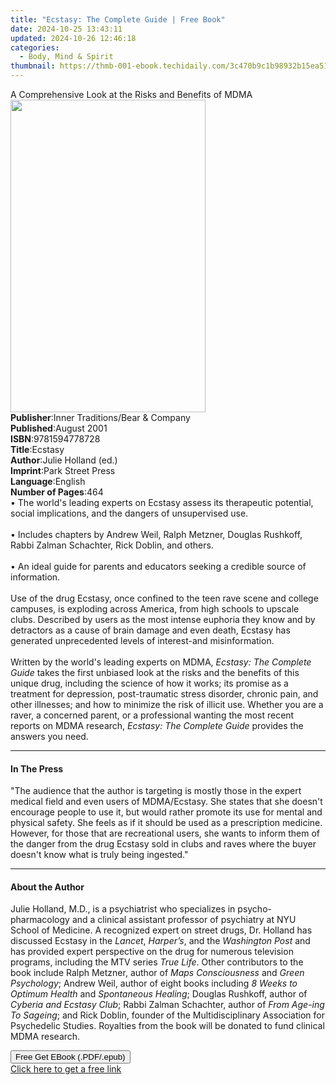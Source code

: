 ```yaml
---
title: "Ecstasy: The Complete Guide | Free Book"
date: 2024-10-25 13:43:11
updated: 2024-10-26 12:46:18
categories:
  - Body, Mind & Spirit
thumbnail: https://thmb-001-ebook.techidaily.com/3c470b9c1b98932b15ea5157abe5e3f663c4f0528d0e213418f8c0bff4a4924c.jpg
---
```

<main id="book-container">
  <div class="flex flex-col">
    <div class="book-brief flex-1 py-6 px-4 sm:p-6 md:py-10 md:px-8">
      <!-- brief-->
      <div class="book-brief-main">
        A Comprehensive Look at the Risks and Benefits of MDMA
      </div>
    </div>
    <div
      class="book-meta-info flex-1 grid gap-4 col-start-1 col-end-3 row-start-1 sm:mb-6 sm:grid-cols-4 lg:gap-6 lg:col-start-2 lg:row-end-6 lg:row-span-6 lg:mb-0"
    >
      <div
        class="book-meta-info-left place-content-center mt-4 p-4 text-sm leading-6 col-start-2 col-span-2 dark:text-slate-400"
      >
        <img
          class="w-full h-500 object-cover rounded-lg sm:h-255 sm:col-span-2 lg:col-span-full"
          src="https://img-001-ebook.techidaily.com/8def235a5f492c8137244ecfac636e35243b062deb6fdc6bf9ea8d5bd04665dc.jpg"
          alt=""
          width="312"
          height="500"
        />
      </div>
      <div
        class="book-meta-info-right mt-2 col-start-1 row-start-2 col-span-3 self-center"
      >
        <!-- meta data  -->
        <div class="flex flex-col px-4 md:px-8">
          <div class="flex-1">
            <strong>Publisher</strong>:<span class="px-2"
              >Inner Traditions/Bear &amp; Company</span
            >
          </div>
          <div class="flex-1">
            <strong>Published</strong>:<span class="px-2">August 2001</span>
          </div>
          <div class="flex-1">
            <strong>ISBN</strong>:<span class="px-2">9781594778728</span>
          </div>
          <div class="flex-1">
            <strong>Title</strong>:<span class="px-2">Ecstasy</span>
          </div>
          <div class="flex-1">
            <strong>Author</strong>:<span class="px-2"
              >Julie Holland (ed.)</span
            >
          </div>
          <div class="flex-1">
            <strong>Imprint</strong>:<span class="px-2">Park Street Press</span>
          </div>
          <div class="flex-1">
            <strong>Language</strong>:<span class="px-2">English</span>
          </div>
          <div class="flex-1">
            <strong>Number of Pages</strong>:<span class="px-2">464</span>
          </div>
        </div>
      </div>
    </div>
    <div class="book-description flex-1 py-6 px-4 sm:p-6 md:py-10 md:px-8">
      <div class="book-description-main">
        <div accordion-content="" id="description">
          • The world's leading experts on Ecstasy assess its therapeutic
          potential, social implications, and the dangers of unsupervised use.
          <br />
          <br />• Includes chapters by Andrew Weil, Ralph Metzner, Douglas
          Rushkoff, Rabbi Zalman Schachter, Rick Doblin, and others. <br />
          <br />• An ideal guide for parents and educators seeking a credible
          source of information. <br />
          <br />Use of the drug Ecstasy, once confined to the teen rave scene
          and college campuses, is exploding across America, from high schools
          to upscale clubs. Described by users as the most intense euphoria they
          know and by detractors as a cause of brain damage and even death,
          Ecstasy has generated unprecedented levels of interest-and
          misinformation. <br />
          <br />Written by the world's leading experts on MDMA,
          <i>Ecstasy: The Complete Guide</i> takes the first unbiased look at
          the risks and the benefits of this unique drug, including the science
          of how it works; its promise as a treatment for depression,
          post-traumatic stress disorder, chronic pain, and other illnesses; and
          how to minimize the risk of illicit use. Whether you are a raver, a
          concerned parent, or a professional wanting the most recent reports on
          MDMA research, <i>Ecstasy: The Complete Guide</i> provides the answers
          you need.
        </div>
        <div class="accordion-fader"></div>
      </div>
    </div>
    <div class="book-excerpts flex-1 py-6 px-4 sm:p-6 md:py-10 md:px-8">
      <!-- excerpts-->
      <div class="book-excerpts-main">
        <hr />
        <h4 class="placeholder placeholder-heading">
          <span>In The Press</span>
        </h4>
        <p>
          "The audience that the author is targeting is mostly those in the
          expert medical field and even users of MDMA/Ecstasy. She states that
          she doesn't encourage people to use it, but would rather promote its
          use for mental and physical safety. She feels as if it should be used
          as a prescription medicine. However, for those that are recreational
          users, she wants to inform them of the danger from the drug Ecstasy
          sold in clubs and raves where the buyer doesn't know what is truly
          being ingested."
        </p>
      </div>
    </div>
    <div class="book-about-author flex-1 py-6 px-4 sm:p-6 md:py-10 md:px-8">
      <!-- about author-->
      <div class="book-main-author-main">
        <hr />
        <h4 class="placeholder placeholder-heading">
          <span>About the Author</span>
        </h4>
        <p>
          Julie Holland, M.D., is a psychiatrist who specializes in
          psycho-pharmacology and a clinical assistant professor of psychiatry
          at NYU School of Medicine. A recognized expert on street drugs, Dr.
          Holland has discussed Ecstasy in the <i>Lancet</i>, <i>Harper’s</i>,
          and the <i>Washington Post</i> and has provided expert perspective on
          the drug for numerous television programs, including the MTV series
          <i>True Life</i>. Other contributors to the book include Ralph
          Metzner, author of <i>Maps Consciousness</i> and
          <i>Green Psychology</i>; Andrew Weil, author of eight books including
          <i>8 Weeks to Optimum Health</i> and <i>Spontaneous Healing</i>;
          Douglas Rushkoff, author of <i>Cyberia and Ecstasy Club</i>; Rabbi
          Zalman Schachter, author of <i>From Age-ing To Sageing</i>; and Rick
          Doblin, founder of the Multidisciplinary Association for Psychedelic
          Studies. Royalties from the book will be donated to fund clinical MDMA
          research.
        </p>
      </div>
    </div>
    <div class="book-free-get flex-1 py-6 px-4 sm:p-6 md:py-10 md:px-8">
      <button
        id="btn-free-get"
        class="bg-blue-500 hover:bg-blue-700 text-white font-bold py-2 px-4 rounded"
      >
        Free Get EBook (.PDF/.epub)
      </button>
      <div id="countdown-display" class="px-2 text-lg mt-2"></div>
      <a
        id="free-link"
        class="hidden bg-blue-500 hover:bg-blue-700 text-white font-bold py-2 px-4 rounded"
        href="https://www.ebooks.com/en-us/book/95783041/ecstasy-the-complete-guide/julie-holland/"
        target="_blank"
        >Click here to get a free link</a
      >
    </div>
    <script>
      let countdownTime = 0;
      let countdownInterval = null;
      document
        .getElementById('btn-free-get')
        .addEventListener('click', startCountdown);
      function startCountdown() {
        countdownTime = new Date().getTime() + 60000 * 3;
        countdownInterval = setInterval(updateCountdown, 1000);
        document.getElementById('btn-free-get').disabled = true;
        document
          .getElementById('btn-free-get')
          .classList.add('bg-gray-500', 'cursor-not-allowed');
      }
      function updateCountdown() {
        let currentTime = new Date().getTime();
        let timeLeft = countdownTime - currentTime;
        let secondsLeft = Math.floor(timeLeft / 1000);
        document.getElementById('countdown-display').innerHTML =
          `Remaining time: ${secondsLeft} seconds.`;
        if (secondsLeft <= 0) {
          clearInterval(countdownInterval);
          document.getElementById('btn-free-get').classList.add('hidden');
          document.getElementById('free-link').classList.remove('hidden');
          document.getElementById('countdown-display').innerHTML = '';
        }
      }
    </script>
  </div>
</main>

